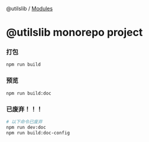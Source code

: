 @utilslib / [Modules](modules.md)

# @utilslib monorepo project

### 打包

```
npm run build
```

### 预览

```
npm run build:doc
```

### 已废弃！！！

```bash
# 以下命令已废弃
npm run dev:doc
npm run build:doc-config
```
